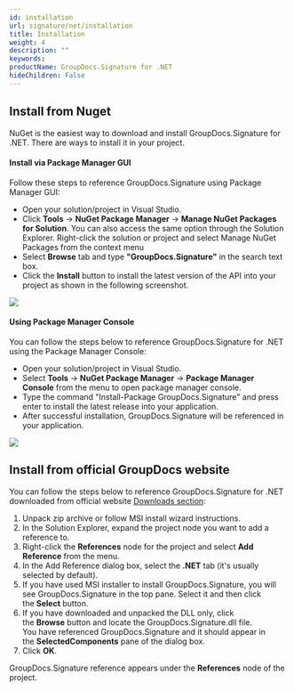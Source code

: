 ```yaml
---
id: installation
url: signature/net/installation
title: Installation
weight: 4
description: ""
keywords: 
productName: GroupDocs.Signature for .NET
hideChildren: False
---
```

## Install from Nuget

NuGet is the easiest way to download and install GroupDocs.Signature for .NET. There are ways to install it in your project.

#### Install via Package Manager GUI

Follow these steps to reference GroupDocs.Signature using Package Manager GUI:

*   Open your solution/project in Visual Studio.    
*   Click **Tools** -> **NuGet Package Manager** -> **Manage NuGet Packages for Solution**. You can also access the same option through the Solution Explorer. Right-click the solution or project and select Manage NuGet Packages from the context menu    
*   Select **Browse** tab and type **"GroupDocs.Signature"** in the search text box.    
*   Click the **Install** button to install the latest version of the API into your project as shown in the following screenshot.  
      
    

![](signature/net/images/installation.png)

#### Using Package Manager Console

You can follow the steps below to reference GroupDocs.Signature for .NET using the Package Manager Console:
*   Open your solution/project in Visual Studio.    
*   Select **Tools** -> **NuGet Package Manager** -> **Package Manager Console** from the menu to open package manager console.    
*   Type the command "Install-Package GroupDocs.Signature" and press enter to install the latest release into your application.    
*   After successful installation, GroupDocs.Signature will be referenced in your application.  
      
    

![](signature/net/images/installation_1.png)

## Install from official GroupDocs website

You can follow the steps below to reference GroupDocs.Signature for .NET downloaded from official website [Downloads section](https://downloads.groupdocs.com/signature/net):

1.  Unpack zip archive or follow MSI install wizard instructions.
2.  In the Solution Explorer, expand the project node you want to add a reference to.
3.  Right-click the **References** node for the project and select **Add Reference** from the menu.
4.  In the Add Reference dialog box, select the **.NET** tab (it's usually selected by default).
5.  If you have used MSI installer to install GroupDocs.Signature, you will see GroupDocs.Signature in the top pane. Select it and then click the **Select** button.
6.  If you have downloaded and unpacked the DLL only, click the **Browse** button and locate the GroupDocs.Signature.dll file.   
    You have referenced GroupDocs.Signature and it should appear in the **SelectedComponents** pane of the dialog box.
7.  Click **OK**. 

GroupDocs.Signature reference appears under the **References** node of the project.
